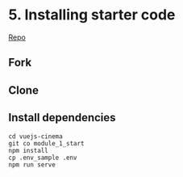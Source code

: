 # 5. Installing starter code
[Repo](https://gitlab.com/anthonygore/vuejs-cinema)

## Fork
## Clone
## Install dependencies
````
cd vuejs-cinema
git co module_1_start
npm install
cp .env_sample .env
npm run serve
````
